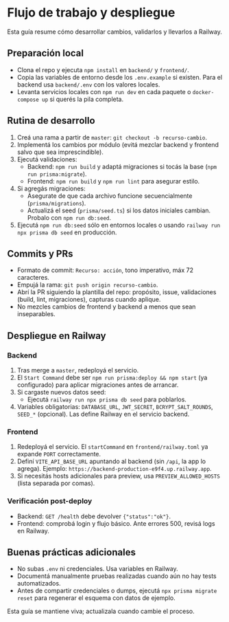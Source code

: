 # Flujo de trabajo y despliegue

Esta guía resume cómo desarrollar cambios, validarlos y llevarlos a Railway.

## Preparación local

- Clona el repo y ejecuta `npm install` en `backend/` y `frontend/`.
- Copia las variables de entorno desde los `.env.example` si existen. Para el backend usa `backend/.env` con los valores locales.
- Levanta servicios locales con `npm run dev` en cada paquete o `docker-compose up` si querés la pila completa.

## Rutina de desarrollo

1. Creá una rama a partir de `master`: `git checkout -b recurso-cambio`.
2. Implementá los cambios por módulo (evitá mezclar backend y frontend salvo que sea imprescindible).
3. Ejecutá validaciones:
   - Backend: `npm run build` y adaptá migraciones si tocás la base (`npm run prisma:migrate`).
   - Frontend: `npm run build` y `npm run lint` para asegurar estilo.
4. Si agregás migraciones:
   - Asegurate de que cada archivo funcione secuencialmente (`prisma/migrations`).
   - Actualizá el seed (`prisma/seed.ts`) si los datos iniciales cambian. Probalo con `npm run db:seed`.
5. Ejecutá `npm run db:seed` sólo en entornos locales o usando `railway run npx prisma db seed` en producción.

## Commits y PRs

- Formato de commit: `Recurso: acción`, tono imperativo, máx 72 caracteres.
- Empujá la rama: `git push origin recurso-cambio`.
- Abrí la PR siguiendo la plantilla del repo: propósito, issue, validaciones (build, lint, migraciones), capturas cuando aplique.
- No mezcles cambios de frontend y backend a menos que sean inseparables.

## Despliegue en Railway

### Backend

1. Tras merge a `master`, redeployá el servicio.
2. El `Start Command` debe ser `npm run prisma:deploy && npm start` (ya configurado) para aplicar migraciones antes de arrancar.
3. Si cargaste nuevos datos seed:
   - Ejecutá `railway run npx prisma db seed` para poblarlos.
4. Variables obligatorias: `DATABASE_URL`, `JWT_SECRET`, `BCRYPT_SALT_ROUNDS`, `SEED_*` (opcional). Las define Railway en el servicio backend.

### Frontend

1. Redeployá el servicio. El `startCommand` en `frontend/railway.toml` ya expande `PORT` correctamente.
2. Definí `VITE_API_BASE_URL` apuntando al backend (sin `/api`, la app lo agrega). Ejemplo: `https://backend-production-e9f4.up.railway.app`.
3. Si necesitás hosts adicionales para preview, usa `PREVIEW_ALLOWED_HOSTS` (lista separada por comas).

### Verificación post-deploy

- Backend: `GET /health` debe devolver `{"status":"ok"}`.
- Frontend: comprobá login y flujo básico. Ante errores 500, revisá logs en Railway.

## Buenas prácticas adicionales

- No subas `.env` ni credenciales. Usa variables en Railway.
- Documentá manualmente pruebas realizadas cuando aún no hay tests automatizados.
- Antes de compartir credenciales o dumps, ejecutá `npx prisma migrate reset` para regenerar el esquema con datos de ejemplo.

Esta guía se mantiene viva; actualizala cuando cambie el proceso.
